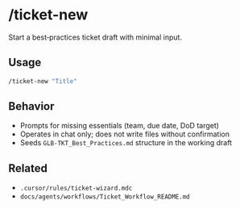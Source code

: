 # /ticket-new

Start a best‑practices ticket draft with minimal input.

## Usage

```bash
/ticket-new "Title"
```

## Behavior

- Prompts for missing essentials (team, due date, DoD target)
- Operates in chat only; does not write files without confirmation
- Seeds `GLB-TKT_Best_Practices.md` structure in the working draft

## Related

- `.cursor/rules/ticket-wizard.mdc`
- `docs/agents/workflows/Ticket_Workflow_README.md`
